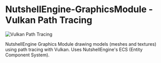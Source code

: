 # NutshellEngine-GraphicsModule - Vulkan Path Tracing
![Vulkan Path Tracing](https://i.imgur.com/fLbkUtX.png)

NutshellEngine Graphics Module drawing models (meshes and textures) using path tracing with Vulkan. Uses NutshellEngine's ECS (Entity Component System).
